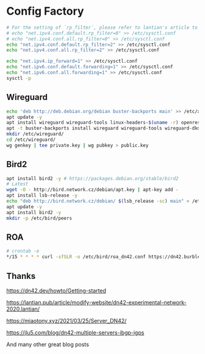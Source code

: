 # Config Factory

```bash
# For the setting of `rp_filter`, please refer to lantian's article to choose by yourself
# echo "net.ipv4.conf.default.rp_filter=0" >> /etc/sysctl.conf
# echo "net.ipv4.conf.all.rp_filter=0" >> /etc/sysctl.conf
echo "net.ipv4.conf.default.rp_filter=2" >> /etc/sysctl.conf
echo "net.ipv4.conf.all.rp_filter=2" >> /etc/sysctl.conf

echo "net.ipv4.ip_forward=1" >> /etc/sysctl.conf
echo "net.ipv6.conf.default.forwarding=1" >> /etc/sysctl.conf
echo "net.ipv6.conf.all.forwarding=1" >> /etc/sysctl.conf
sysctl -p
```

## Wireguard

```bash
echo 'deb http://deb.debian.org/debian buster-backports main' >> /etc/apt/sources.list # Debian 10
apt update -y
apt install wireguard wireguard-tools linux-headers-$(uname -r) openresolv -y # Debian 11
apt -t buster-backports install wireguard wireguard-tools wireguard-dkms linux-headers-$(uname -r) openresolv -y# Debian 10
mkdir /etc/wireguard/
cd /etc/wireguard/
wg genkey | tee private.key | wg pubkey > public.key
```

## Bird2

```bash
apt install bird2 -y # https://packages.debian.org/stable/bird2
# Latest
wget -O - http://bird.network.cz/debian/apt.key | apt-key add -
apt install lsb-release -y
echo "deb http://bird.network.cz/debian/ $(lsb_release -sc) main" > /etc/apt/sources.list.d/bird.list
apt update -y
apt install bird2 -y
mkdir -p /etc/bird/peers
```

## ROA

```bash
# crontab -e
*/15 * * * * curl -sfSLR -o /etc/bird/roa_dn42.conf https://dn42.burble.com/roa/dn42_roa_bird2_4.conf && curl -sfSLR -o /etc/bird/roa_dn42_v6.conf https://dn42.burble.com/roa/dn42_roa_bird2_6.conf && /usr/sbin/birdc c 1> /dev/null
```

## Thanks

https://dn42.dev/howto/Getting-started

https://lantian.pub/article/modify-website/dn42-experimental-network-2020.lantian/

https://miaotony.xyz/2021/03/25/Server_DN42/

https://jlu5.com/blog/dn42-multiple-servers-ibgp-igps

And many other great blog posts
